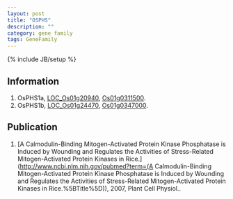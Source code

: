 ```yaml
---
layout: post
title: "OSPHS"
description: ""
category: gene family
tags: GeneFamily
---
```

{% include JB/setup %}

## Information
1. OsPHS1a, [LOC_Os01g20940](http://rice.plantbiology.msu.edu/cgi-bin/ORF_infopage.cgi?orf=LOC_Os01g20940), [Os01g0311500](http://rapdb.dna.affrc.go.jp/viewer/gbrowse_details/irgsp1?name=Os01g0311500).
2. OsPHS1b, [LOC_Os01g24470](http://rice.plantbiology.msu.edu/cgi-bin/ORF_infopage.cgi?orf=LOC_Os01g24470), [Os01g0347000](http://rapdb.dna.affrc.go.jp/viewer/gbrowse_details/irgsp1?name=Os01g0347000).

## Publication
1. [A Calmodulin-Binding Mitogen-Activated Protein Kinase Phosphatase is Induced by Wounding and Regulates the Activities of Stress-Related Mitogen-Activated Protein Kinases in Rice.](http://www.ncbi.nlm.nih.gov/pubmed?term=(A Calmodulin-Binding Mitogen-Activated Protein Kinase Phosphatase is Induced by Wounding and Regulates the Activities of Stress-Related Mitogen-Activated Protein Kinases in Rice.%5BTitle%5D)), 2007, Plant Cell Physiol..


